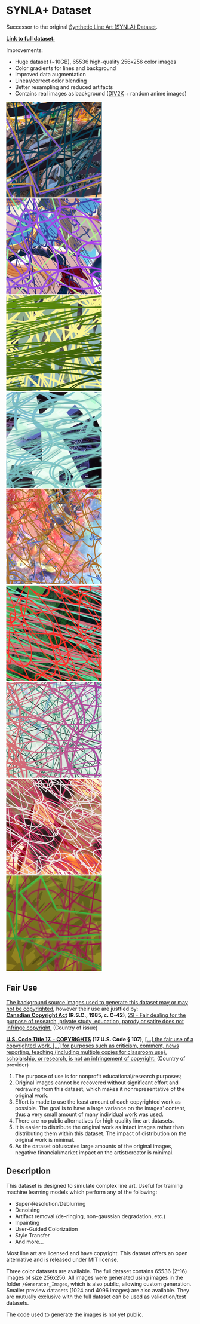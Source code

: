 # SYNLA+ Dataset
 Successor to the original [Synthetic Line Art (SYNLA) Dataset](https://github.com/bloc97/SYNLA-Dataset).

**[Link to full dataset.](https://github.com/bloc97/SYNLA-Plus/releases)**

Improvements:
 - Huge dataset (~10GB), 65536 high-quality 256x256 color images
 - Color gradients for lines and background
 - Improved data augmentation
 - Linear/correct color blending
 - Better resampling and reduced artifacts
 - Contains real images as background ([DIV2K](https://data.vision.ee.ethz.ch/cvl/DIV2K/) + random anime images)

![Example][c0]
![Example][c1]
![Example][c2]
![Example][c3]
![Example][c4]
![Example][c5]
![Example][c6]
![Example][c7]
![Example][c8]

## Fair Use

<ins>The background source images used to generate this dataset may or may not be copyrighted</ins>, however their use are justfied by:  
**[Canadian Copyright Act](https://laws-lois.justice.gc.ca/eng/acts/c-42/index.html) (R.S.C., 1985, c. C-42)**, [29 - Fair dealing for the purpose of research, private study, education, parody or satire does not infringe copyright.](https://laws-lois.justice.gc.ca/eng/acts/c-42/page-8.html#h-103270) (Country of issue)

**[U.S. Code Title 17. - COPYRIGHTS](https://www.law.cornell.edu/uscode/text/17) (17 U.S. Code § 107)**, [\[...\] the fair use of a copyrighted work, \[...\] for purposes such as criticism, comment, news reporting, teaching (including multiple copies for classroom use), scholarship, or research, is not an infringement of copyright.](https://www.law.cornell.edu/uscode/text/17/107) (Country of provider)

1. The purpose of use is for nonprofit educational/research purposes;
2. Original images cannot be recovered without significant effort and redrawing from this dataset, which makes it nonrepresentative of the original work.
3. Effort is made to use the least amount of each copyrighted work as possible. The goal is to have a large variance on the images' content, thus a very small amount of many individual work was used.
4. There are no public alternatives for high quality line art datasets.
5. It is easier to distribute the original work as intact images rather than distributing them within this dataset. The impact of distribution on the original work is minimal.
6. As the dataset obfuscates large amounts of the original images, negative financial/market impact on the artist/creator is minimal.

## Description

This dataset is designed to simulate complex line art. Useful for training machine learning models which perform any of the following:
 - Super-Resolution/Deblurring
 - Denoising
 - Artifact removal (de-ringing, non-gaussian degradation, etc.)
 - Inpainting
 - User-Guided Colorization 
 - Style Transfer
 - And more...

Most line art are licensed and have copyright. This dataset offers an open alternative and is released under MIT license.

Three color datasets are available. The full dataset contains 65536 (2^16) images of size 256x256. All images were generated using images in the folder `/Generator_Images`, which is also public, allowing custom generation.
Smaller preview datasets (1024 and 4096 images) are also available. They are mutually exclusive with the full dataset can be used as validation/test datasets.

The code used to generate the images is not yet public.


[b0]: Dataset_Grayscale/1e2fb2f838034fc7a0a43b6b0c7ab321.png "Example"
[b1]: Dataset_Grayscale/5f1ed8c90aa948b995f0360986e3bb74.png "Example"
[b2]: Dataset_Grayscale/07a3fd4cd8664fb59283d0444dae5c34.png "Example"
[b3]: Dataset_Grayscale/07c91b920fee4ae29788b62b0be3ee3c.png "Example"
[b4]: Dataset_Grayscale/5260f5d41c964c02a8c6dc0ccffb98c7.png "Example"
[b5]: Dataset_Grayscale/7239d739b4b748659c0fd11c2f8c16a2.png "Example"
[b6]: Dataset_Grayscale/7974b1a2e1ea4716b38a4fe67ebceefc.png "Example"
[b7]: Dataset_Grayscale/34975c49c334461d88f528ca66b5d347.png "Example"
[b8]: Dataset_Grayscale/40514e8fe57b46c9893f389f0c8cbc3c.png "Example"




[c0]: Dataset_Color/Dataset_1024/0e61d8557ac5496c90611c52a9b8e9c0.png "Example"
[c1]: Dataset_Color/Dataset_1024/1cd819fc1ca1424a896426928adc74bb.png "Example"
[c2]: Dataset_Color/Dataset_1024/1f3983379dcd4b5f93595186f7392e26.png "Example"
[c3]: Dataset_Color/Dataset_1024/2bbcb8cf42634e3196423de0ad9c5cfe.png "Example"
[c4]: Dataset_Color/Dataset_1024/2e1bc807b5e44472986e2333a3b2708f.png "Example"
[c5]: Dataset_Color/Dataset_1024/7f653e863421411e899480ad787126d3.png "Example"
[c6]: Dataset_Color/Dataset_1024/09ac6167c4f54b4ba286cd20ecd4ddb5.png "Example"
[c7]: Dataset_Color/Dataset_1024/9e89413807c04186b8b1337ad2d37852.png "Example"
[c8]: Dataset_Color/Dataset_1024/21b69edaf3614e7eabfb24e43917e5d4.png "Example"





